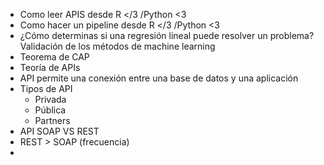 - Como leer APIS desde R </3 /Python <3
- Como hacer un pipeline desde R </3 /Python <3
- ¿Cómo determinas si una regresión lineal puede resolver un problema? Validación de los métodos de machine learning
- Teorema de CAP
- Teoría de APIs
- API permite una conexión entre una base de datos y una aplicación
- Tipos de API
	- Privada
	- Pública
	- Partners
- API SOAP VS REST
- REST > SOAP (frecuencia)
- 